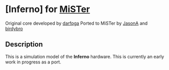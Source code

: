 # [Inferno] for [MiSTer](https://mister-devel.github.io/MkDocs_MiSTer/)

Original core developed by [darfpga](https://github.com/darfpga)
Ported to MiSTer by [JasonA](https://github.com/JasonA-dev) and [birdybro](https://github.com/birdybro)

## Description

This is a simulation model of the **Inferno** hardware. This is currently an early work in progress as a port.
